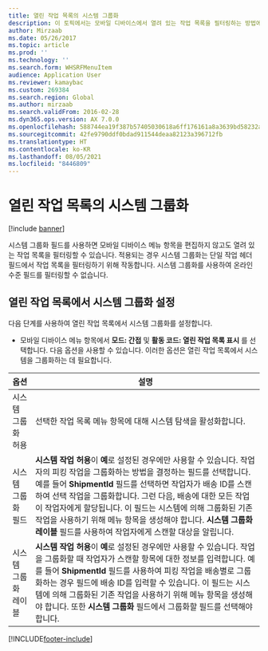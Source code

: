 ```yaml
---
title: 열린 작업 목록의 시스템 그룹화
description: 이 토픽에서는 모바일 디바이스에서 열려 있는 작업 목록을 필터링하는 방법에 대해 설명합니다.
author: Mirzaab
ms.date: 05/26/2017
ms.topic: article
ms.prod: ''
ms.technology: ''
ms.search.form: WHSRFMenuItem
audience: Application User
ms.reviewer: kamaybac
ms.custom: 269384
ms.search.region: Global
ms.author: mirzaab
ms.search.validFrom: 2016-02-28
ms.dyn365.ops.version: AX 7.0.0
ms.openlocfilehash: 588744ea19f387b57405030618a6ff176161a8a3639bd58232a657bdaf064a04
ms.sourcegitcommit: 42fe9790ddf0bdad911544deaa82123a396712fb
ms.translationtype: HT
ms.contentlocale: ko-KR
ms.lasthandoff: 08/05/2021
ms.locfileid: "8446809"
---
```

# <a name="system-grouping-on-an-open-work-list"></a>열린 작업 목록의 시스템 그룹화

[!include [banner](../includes/banner.md)]

시스템 그룹화 필드를 사용하면 모바일 디바이스 메뉴 항목을 편집하지 않고도 열려 있는 작업 목록을 필터링할 수 있습니다.
적용되는 경우 시스템 그룹화는 단일 작업 헤더 필드에서 작업 목록을 필터링하기 위해 작동합니다. 시스템 그룹화를 사용하여 온라인 수준 필드를 필터링할 수 없습니다.

## <a name="set-up-system-grouping-on-an-open-work-list"></a>열린 작업 목록에서 시스템 그룹화 설정
다음 단계를 사용하여 열린 작업 목록에서 시스템 그룹화를 설정합니다.

-   모바일 디바이스 메뉴 항목에서 **모드: 간접** 및 **활동 코드: 열린 작업 목록 표시** 를 선택합니다. 다음 옵션을 사용할 수 있습니다. 이러한 옵션은 열린 작업 목록에서 시스템을 그룹화하는 데 필요합니다. 

|        옵션         |                                                                                                                                                                                                                                                                         설명                                                                                                                                                                                                                                                                         |
|-----------------------|-------------------------------------------------------------------------------------------------------------------------------------------------------------------------------------------------------------------------------------------------------------------------------------------------------------------------------------------------------------------------------------------------------------------------------------------------------------------------------------------------------------------------------------------------------------|
| 시스템 그룹화 허용 |                                                                                                                                                                                                                                                 선택한 작업 목록 메뉴 항목에 대해 시스템 탐색을 활성화합니다.                                                                                                                                                                                                                                                  |
| 시스템 그룹화 필드 | <strong>시스템 작업 허용</strong>이 <strong>예</strong>로 설정된 경우에만 사용할 수 있습니다. 작업자의 피킹 작업을 그룹화하는 방법을 결정하는 필드를 선택합니다. 예를 들어 <strong>ShipmentId</strong> 필드를 선택하면 작업자가 배송 ID를 스캔하여 선택 작업을 그룹화합니다. 그런 다음, 배송에 대한 모든 작업이 작업자에게 할당됩니다. 이 필드는 시스템에 의해 그룹화된 기존 작업을 사용하기 위해 메뉴 항목을 생성해야 합니다. <strong>시스템 그룹화 레이블</strong> 필드를 사용하여 작업자에게 스캔할 대상을 알립니다. |
| 시스템 그룹화 레이블 |                       <strong>시스템 작업 허용</strong>이 <strong>예</strong>로 설정된 경우에만 사용할 수 있습니다. 작업을 그룹화할 때 작업자가 스캔할 항목에 대한 정보를 입력합니다. 예를 들어 <strong>ShipmentId</strong> 필드를 사용하여 피킹 작업을 배송별로 그룹화하는 경우 필드에 배송 ID를 입력할 수 있습니다. 이 필드는 시스템에 의해 그룹화된 기존 작업을 사용하기 위해 메뉴 항목을 생성해야 합니다. 또한 <strong>시스템 그룹화</strong> 필드에서 그룹화할 필드를 선택해야 합니다.                       |



[!INCLUDE[footer-include](../../includes/footer-banner.md)]
